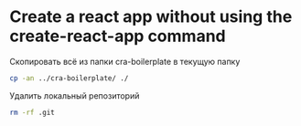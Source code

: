 # Create a react app without using the create-react-app command

Cкопировать всё из папки cra-boilerplate в текущую папку

```bash
cp -an ../cra-boilerplate/ ./
```

Удалить локальный репозиторий

```bash
rm -rf .git
```
